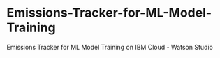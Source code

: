 # Emissions-Tracker-for-ML-Model-Training

Emissions Tracker for ML Model Training on IBM Cloud - Watson Studio
